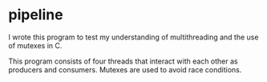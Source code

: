 # pipeline

I wrote this program to test my understanding of multithreading and the use of mutexes in C.

This program consists of four threads that interact with each other as producers and consumers.
Mutexes are used to avoid race conditions.
